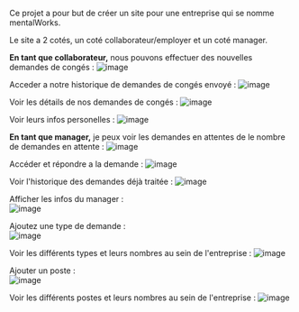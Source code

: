 Ce projet a pour but de créer un site pour une entreprise qui se nomme mentalWorks.

Le site a 2 cotés, un coté collaborateur/employer et un coté manager.

**En tant que collaborateur,** nous pouvons effectuer des nouvelles demandes de congés :
![image](https://github.com/user-attachments/assets/89113b1f-9f2b-430c-b134-3d4c5cf33812)

Acceder a notre historique de demandes de congés envoyé : 
![image](https://github.com/user-attachments/assets/fc40d522-6fc0-40e3-8c5c-b8d4b6a86a62)

Voir les détails de nos demandes de congés :
![image](https://github.com/user-attachments/assets/ff4527db-a292-4d3f-8d5c-721e5b18bf16)

Voir leurs infos personelles : 
![image](https://github.com/user-attachments/assets/c485d532-c2a1-4e31-a393-aa5479aa7be5)

**En tant que manager,** je peux voir les demandes en attentes de le nombre de demandes en attente :
![image](https://github.com/user-attachments/assets/da072f2f-38c8-4c12-87f5-8db5eb03f973)

Accéder et répondre a la demande : 
![image](https://github.com/user-attachments/assets/11cfcd86-2ce8-485e-85bc-2284678533cd)

Voir l'historique des demandes déjà traitée : 
![image](https://github.com/user-attachments/assets/24a2294d-0c38-478b-a869-df53367b28af)

Afficher les infos du manager :                     
![image](https://github.com/user-attachments/assets/12b1333c-e19b-4e5b-8d76-831bba928bd4)

Ajoutez une type de demande :                    
![image](https://github.com/user-attachments/assets/1751a1e8-3474-434d-adc9-f21128b43e7e)

Voir les différents types et leurs nombres au sein de l'entreprise : 
![image](https://github.com/user-attachments/assets/21abf445-ba5c-4f9f-babe-f7cd31c0a53e)

Ajouter un poste :                  
![image](https://github.com/user-attachments/assets/9d4f2b88-4280-4b48-9efd-c815a7fc20ca)

Voir les différents postes et leurs nombres au sein de l'entreprise :
![image](https://github.com/user-attachments/assets/4ac5e034-9ca9-4a50-98f6-548440311029)


